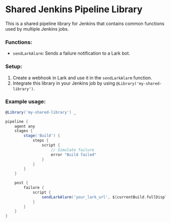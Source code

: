 # Shared Jenkins Pipeline Library

This is a shared pipeline library for Jenkins that contains common functions used by multiple Jenkins jobs.

### Functions:

- `sendLarkAlarm`: Sends a failure notification to a Lark bot.

### Setup:

1. Create a webhook in Lark and use it in the `sendLarkAlarm` function.
2. Integrate this library in your Jenkins job by using `@Library('my-shared-library')`.

### Example usage:

```groovy
@Library('my-shared-library') _

pipeline {
    agent any
    stages {
        stage('Build') {
            steps {
                script {
                    // Simulate failure
                    error "Build failed"
                }
            }
        }
    }

    post {
        failure {
            script {
                sendLarkAlarm('your_lark_url', ${currentBuild.fullDisplayName}, ${currentBuild.result})
            }
        }
    }
}
